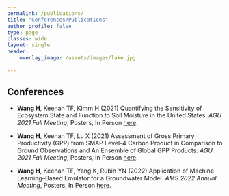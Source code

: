 ```yaml
---
permalink: /publications/
title: "Conferences/Publications"
author_profile: false
type: page
classes: wide
layout: single
header:
    overlay_image: /assets/images/lake.jpg
    
---
```


## Conferences


- <strong>Wang H</strong>, Keenan TF, Kimm H (2021)
Quantifying the Sensitivity of Ecosystem State and Function to Soil Moisture in the United States.
<em>AGU 2021 Fall Meeting</em>, Posters, In Person <a href="https://agu.confex.com/agu/fm21/meetingapp.cgi/Paper/928037">here</a>.


- <strong>Wang H</strong>, Keenan TF, Lu X (2021)
Assessment of Gross Primary Productivity (GPP) from SMAP Level-4 Carbon Product in Comparison to Ground Observations and An Ensemble of Global GPP Products.
<em>AGU 2021 Fall Meeting</em>, Posters, In Person <a href="https://agu.confex.com/agu/fm21/meetingapp.cgi/Paper/981055">here</a>.


- <strong>Wang H</strong>, Keenan TF, Yang K, Rubin YN (2022)
Application of Machine Learning–Based Emulator for a Groundwater Model.
<em>AMS 2022 Annual Meeting</em>, Posters, In Person <a href="https://ams.confex.com/ams/102ANNUAL/meetingapp.cgi/Paper/397068">here</a>.

